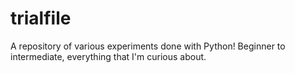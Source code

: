 # trialfile
A repository of various experiments done with Python! Beginner to intermediate, everything that I'm curious about.
